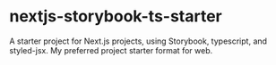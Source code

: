 # nextjs-storybook-ts-starter

A starter project for Next.js projects, using Storybook, typescript, and styled-jsx. My preferred project starter format for web.
